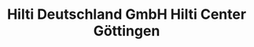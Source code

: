 ---
title: "Hilti Deutschland GmbH Hilti Center Göttingen"
url: /goettingen/hilti-deutschland-gmbh-hilti-center-goettingen/
shop: Baumarkt
---